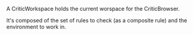 A CriticWorkspace holds the current worspace for the CriticBrowser.It's composed of the set of rules to check (as a composite rule) and the environment to work in.